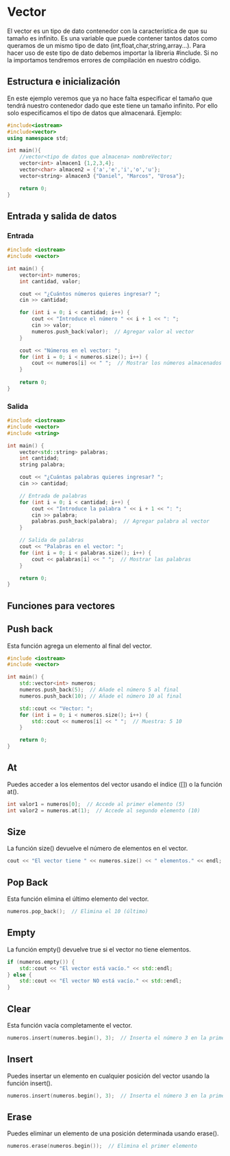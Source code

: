 # Vector
El vector es un tipo de dato contenedor con la característica de que su tamaño es infinito. Es una variable que puede contener tantos datos como queramos de un mismo tipo de dato (int,float,char,string,array...). Para hacer uso de este tipo de dato debemos importar la libreria #include<vector>. Si no la importamos tendremos errores de compilación en nuestro código.
## Estructura e inicialización
En este ejemplo veremos que ya no hace falta especificar el tamaño que tendrá nuestro contenedor dado que este tiene un tamaño infinito. Por ello solo especificamos el tipo de datos que almacenará. Ejemplo:
```c++
#include<iostream>
#include<vector>
using namespace std;

int main(){
    //vector<tipo de datos que almacena> nombreVector;
    vector<int> almacen1 {1,2,3,4};
    vector<char> almacen2 = {'a','e','i','o','u'};
    vector<string> almacen3 {"Daniel", "Marcos", "Urosa"};

    return 0;
}
```
## Entrada y salida de datos
### Entrada
```c++
#include <iostream>
#include <vector>

int main() {
    vector<int> numeros;
    int cantidad, valor;

    cout << "¿Cuántos números quieres ingresar? ";
    cin >> cantidad;

    for (int i = 0; i < cantidad; i++) {
        cout << "Introduce el número " << i + 1 << ": ";
        cin >> valor;
        numeros.push_back(valor);  // Agregar valor al vector
    }

    cout << "Números en el vector: ";
    for (int i = 0; i < numeros.size(); i++) {
        cout << numeros[i] << " ";  // Mostrar los números almacenados
    }
    
    return 0;
}
```

### Salida
```c++
#include <iostream>
#include <vector>
#include <string>

int main() {
    vector<std::string> palabras;
    int cantidad;
    string palabra;

    cout << "¿Cuántas palabras quieres ingresar? ";
    cin >> cantidad;

    // Entrada de palabras
    for (int i = 0; i < cantidad; i++) {
        cout << "Introduce la palabra " << i + 1 << ": ";
        cin >> palabra;
        palabras.push_back(palabra);  // Agregar palabra al vector
    }

    // Salida de palabras
    cout << "Palabras en el vector: ";
    for (int i = 0; i < palabras.size(); i++) {
        cout << palabras[i] << " ";  // Mostrar las palabras
    }

    return 0;
}
```

## Funciones para vectores
## Push back
Esta función agrega un elemento al final del vector.
```c++
#include <iostream>
#include <vector>

int main() {
    std::vector<int> numeros;
    numeros.push_back(5);  // Añade el número 5 al final
    numeros.push_back(10); // Añade el número 10 al final

    std::cout << "Vector: ";
    for (int i = 0; i < numeros.size(); i++) {
        std::cout << numeros[i] << " ";  // Muestra: 5 10
    }

    return 0;
}
```
## At
Puedes acceder a los elementos del vector usando el índice ([]) o la función at().
```c++
int valor1 = numeros[0];  // Accede al primer elemento (5)
int valor2 = numeros.at(1);  // Accede al segundo elemento (10)
```
## Size
La función size() devuelve el número de elementos en el vector.
```c++
cout << "El vector tiene " << numeros.size() << " elementos." << endl;
```
## Pop Back
Esta función elimina el último elemento del vector.
```c++
numeros.pop_back();  // Elimina el 10 (último)
```
## Empty
La función empty() devuelve true si el vector no tiene elementos.
```c++
if (numeros.empty()) {
    std::cout << "El vector está vacío." << std::endl;
} else {
    std::cout << "El vector NO está vacío." << std::endl;
}
```
## Clear
Esta función vacía completamente el vector.
```c++
numeros.insert(numeros.begin(), 3);  // Inserta el número 3 en la primera posición
```
## Insert
Puedes insertar un elemento en cualquier posición del vector usando la función insert().
```c++
numeros.insert(numeros.begin(), 3);  // Inserta el número 3 en la primera posición
```
## Erase
Puedes eliminar un elemento de una posición determinada usando erase().
```c++
numeros.erase(numeros.begin());  // Elimina el primer elemento
```


